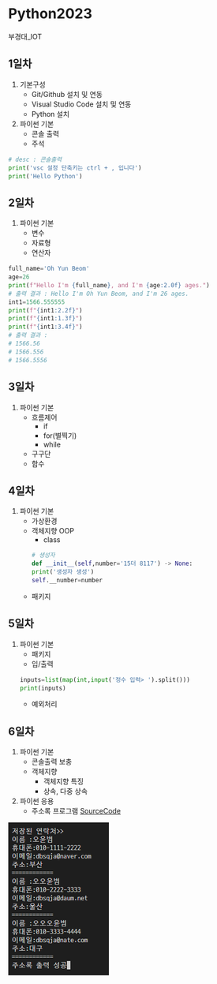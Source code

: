 # Python2023
부경대_IOT

## 1일차
1. 기본구성
    - Git/Github 설치 및 연동
    - Visual Studio Code 설치 및 연동
    - Python 설치
2. 파이썬 기본
    - 콘솔 출력
    - 주석



```python
# desc : 콘솔출력 
print('vsc 설정 단축키는 ctrl + , 입니다')
print('Hello Python')
```

## 2일차
1. 파이썬 기본
    - 변수
    - 자료형
    - 연산자
    
```python
full_name='Oh Yun Beom'
age=26
print(f"Hello I'm {full_name}, and I'm {age:2.0f} ages.")
# 출력 결과 : Hello I'm Oh Yun Beom, and I'm 26 ages.
int1=1566.555555
print(f"{int1:2.2f}")
print(f"{int1:1.3f}")
print(f"{int1:3.4f}")
# 출력 결과 : 
# 1566.56
# 1566.556
# 1566.5556
```

## 3일차
1. 파이썬 기본
    - 흐름제어
        - if
        - for(별찍기)
        - while
    - 구구단 
    - 함수
    
## 4일차
1. 파이썬 기본
    - 가상환경
    - 객체지향 OOP
        - class
        ```python
        # 생성자
        def __init__(self,number='15더 8117') -> None:
        print('생성자 생성')
        self.__number=number
        ```
    - 패키지

## 5일차
1. 파이썬 기본
    - 패키지
    - 입/출력
    ```python
    inputs=list(map(int,input('정수 입력> ').split()))
    print(inputs)
    ```
    - 예외처리

## 6일차
1. 파이썬 기본
    - 콘솔출력 보충
    - 객체지향 
        - 객체지향 특징
        - 상속, 다중 상속
2. 파이썬 응용
    - 주소록 프로그램 [SourceCode](https://github.com/OHYUNBEOM/Python2023/blob/main/Project/address_app.py)

![실행화면](https://github.com/OHYUNBEOM/Python2023/blob/main/images/%EC%8B%A4%ED%96%89%ED%99%94%EB%A9%B4.png?raw=true)

    
